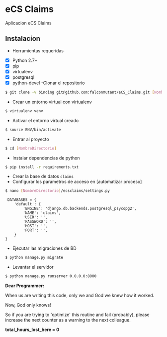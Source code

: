 # eCS Claims
Aplicacion eCS Claims

## Instalacion
- Herramientas requeridas 
- [x] Python 2.7+
- [x] pip
- [x] virtualenv
- [x] postgresql
- [x] python-devel
-Clonar el repositorio
```sh
$ git clone -v binding git@github.com:falconmutant/eCS_Claims.git [NombreDirectorio]
```
- Crear un entorno virtual con virtualenv
```sh
$ virtualenv venv
```
- Activar el entorno virtual creado
```sh
$ source ENV/bin/activate
```
- Entrar al proyecto
```sh
$ cd [NombreDirectorio]
```
- Instalar dependencias de python
```sh
$ pip install -r requirements.txt
```
- Crear la base de datos `claims`
- Configurar los parametros de acceso en  [automatizar proceso]
```sh
$ nano [NombreDirectorio]/ecsclaims/settings.py
```
```
 DATABASES = {
    'default': {
        'ENGINE': 'django.db.backends.postgresql_psycopg2',
        'NAME': 'claims',
        'USER': '',
        'PASSWORD': '',
        'HOST': '',
        'PORT': '',
    }
}
```
- Ejecutar las migraciones de BD
```sh
$ python manage.py migrate
```
- Levantar el servidor
```sh
$ python manage.py runserver 0.0.0.0:8000
```

**Dear Programmer:**

When us are writing this code, only we and God we knew how it worked.

Now, God only knows!

So if you are trying to 'optimize' this routine and fail (probably), 
please increase the next counter as a warning to the next colleague.

**total_hours_lost_here = 0**
